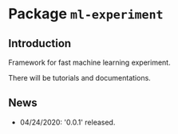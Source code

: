 # Package `ml-experiment`

## Introduction

Framework for fast machine learning experiment.

There will be tutorials and documentations.

## News

* 04/24/2020: '0.0.1' released.